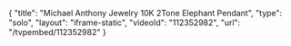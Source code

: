 {
    "title": "Michael Anthony Jewelry 10K 2Tone Elephant Pendant",
    "type": "solo",
    "layout": "iframe-static",
    "videoId": "112352982",
    "url": "\/tvpembed\/112352982"
}